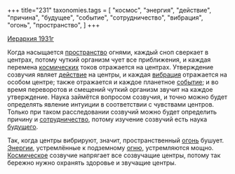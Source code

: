 +++
title="231"
taxonomies.tags = [
 "космос",
 "энергия",
 "действие",
 "причина",
 "будущее",
 "событие",
 "сотрудничество",
 "вибрация",
 "огонь",
 "пространство",
]
+++

[Иерархия 1931г](/agni/1931)

Когда насыщается [пространство](/tags/пространство) огнями, каждый сноп сверкает в центрах, потому чуткий организм чует все приближения, и каждая перемена [космических](/tags/космос) токов отражается на центрах. Утверждение созвучия являет [действие](/tags/действие) на центры, и каждая [вибрация](/tags/вибрация) отражается на особом центре; также отражается и каждое планетное [событие](/tags/событие); и во время переворотов и смещений чуткий организм звучит на каждое утверждение. Наука займётся вопросом созвучия, и точно можно будет определять явление интуиции в соответствии с чувствами центров. Только при таком расследовании созвучий можно будет определить причину и [сотрудничество](/tags/сотрудничество), потому изучение созвучий есть наука [будущего](/tags/будущее).   

Так, когда центры вибрируют, значит, пространственный [огонь](/tags/огонь) бушует. [Энергии](/tags/энергия), устремлённые к подземному [огню](/tags/огонь), устремляются мощно. [Космическое](/tags/космос) созвучие напрягает все созвучащие центры, потому так бережно нужно охранять здоровье и звучащие центры.   

